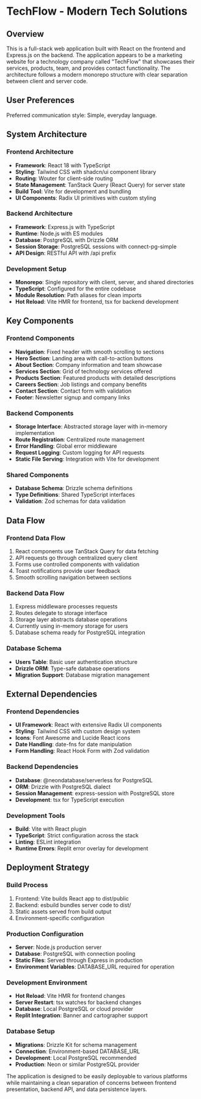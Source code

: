 # TechFlow - Modern Tech Solutions

## Overview

This is a full-stack web application built with React on the frontend and Express.js on the backend. The application appears to be a marketing website for a technology company called "TechFlow" that showcases their services, products, team, and provides contact functionality. The architecture follows a modern monorepo structure with clear separation between client and server code.

## User Preferences

Preferred communication style: Simple, everyday language.

## System Architecture

### Frontend Architecture
- **Framework**: React 18 with TypeScript
- **Styling**: Tailwind CSS with shadcn/ui component library
- **Routing**: Wouter for client-side routing
- **State Management**: TanStack Query (React Query) for server state
- **Build Tool**: Vite for development and bundling
- **UI Components**: Radix UI primitives with custom styling

### Backend Architecture
- **Framework**: Express.js with TypeScript
- **Runtime**: Node.js with ES modules
- **Database**: PostgreSQL with Drizzle ORM
- **Session Storage**: PostgreSQL sessions with connect-pg-simple
- **API Design**: RESTful API with /api prefix

### Development Setup
- **Monorepo**: Single repository with client, server, and shared directories
- **TypeScript**: Configured for the entire codebase
- **Module Resolution**: Path aliases for clean imports
- **Hot Reload**: Vite HMR for frontend, tsx for backend development

## Key Components

### Frontend Components
- **Navigation**: Fixed header with smooth scrolling to sections
- **Hero Section**: Landing area with call-to-action buttons
- **About Section**: Company information and team showcase
- **Services Section**: Grid of technology services offered
- **Products Section**: Featured products with detailed descriptions
- **Careers Section**: Job listings and company benefits
- **Contact Section**: Contact form with validation
- **Footer**: Newsletter signup and company links

### Backend Components
- **Storage Interface**: Abstracted storage layer with in-memory implementation
- **Route Registration**: Centralized route management
- **Error Handling**: Global error middleware
- **Request Logging**: Custom logging for API requests
- **Static File Serving**: Integration with Vite for development

### Shared Components
- **Database Schema**: Drizzle schema definitions
- **Type Definitions**: Shared TypeScript interfaces
- **Validation**: Zod schemas for data validation

## Data Flow

### Frontend Data Flow
1. React components use TanStack Query for data fetching
2. API requests go through centralized query client
3. Forms use controlled components with validation
4. Toast notifications provide user feedback
5. Smooth scrolling navigation between sections

### Backend Data Flow
1. Express middleware processes requests
2. Routes delegate to storage interface
3. Storage layer abstracts database operations
4. Currently using in-memory storage for users
5. Database schema ready for PostgreSQL integration

### Database Schema
- **Users Table**: Basic user authentication structure
- **Drizzle ORM**: Type-safe database operations
- **Migration Support**: Database migration management

## External Dependencies

### Frontend Dependencies
- **UI Framework**: React with extensive Radix UI components
- **Styling**: Tailwind CSS with custom design system
- **Icons**: Font Awesome and Lucide React icons
- **Date Handling**: date-fns for date manipulation
- **Form Handling**: React Hook Form with Zod validation

### Backend Dependencies
- **Database**: @neondatabase/serverless for PostgreSQL
- **ORM**: Drizzle with PostgreSQL dialect
- **Session Management**: express-session with PostgreSQL store
- **Development**: tsx for TypeScript execution

### Development Tools
- **Build**: Vite with React plugin
- **TypeScript**: Strict configuration across the stack
- **Linting**: ESLint integration
- **Runtime Errors**: Replit error overlay for development

## Deployment Strategy

### Build Process
1. Frontend: Vite builds React app to dist/public
2. Backend: esbuild bundles server code to dist/
3. Static assets served from build output
4. Environment-specific configuration

### Production Configuration
- **Server**: Node.js production server
- **Database**: PostgreSQL with connection pooling
- **Static Files**: Served through Express in production
- **Environment Variables**: DATABASE_URL required for operation

### Development Environment
- **Hot Reload**: Vite HMR for frontend changes
- **Server Restart**: tsx watches for backend changes
- **Database**: Local PostgreSQL or cloud provider
- **Replit Integration**: Banner and cartographer support

### Database Setup
- **Migrations**: Drizzle Kit for schema management
- **Connection**: Environment-based DATABASE_URL
- **Development**: Local PostgreSQL recommended
- **Production**: Neon or similar PostgreSQL provider

The application is designed to be easily deployable to various platforms while maintaining a clean separation of concerns between frontend presentation, backend API, and data persistence layers.